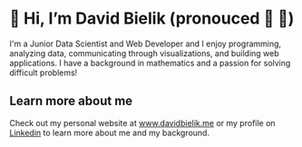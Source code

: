 # 👋 Hi, I’m David Bielik (pronouced 🐝 👅)

I'm a Junior Data Scientist and Web Developer and I enjoy programming, analyzing data, communicating through visualizations, and building web applications. I have a background in mathematics and a passion for solving difficult problems!

## Learn more about me
Check out my personal website at www.davidbielik.me or my profile on <a href="https://www.linkedin.com/in/david-bielik-385186256/">Linkedin</a> to learn more about me and my background.


<!---
dbielik236/dbielik236 is a ✨ special ✨ repository because its `README.md` (this file) appears on your GitHub profile.
You can click the Preview link to take a look at your changes.
--->
